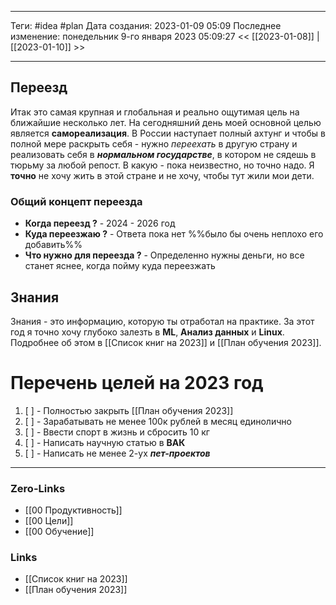 ___
Теги: #idea #plan 
Дата создания: 2023-01-09 05:09 
Последнее изменение: понедельник 9-го января 2023 05:09:27
<< [[2023-01-08]] | [[2023-01-10]] >> 
___
## Переезд

Итак это самая крупная и глобальная и реально ощутимая цель на ближайшие несколько лет. На сегодняшний день моей основной целью является **самореализация**. В России наступает полный ахтунг и чтобы в полной мере раскрыть себя - нужно *переехать* в другую страну и реализовать себя в ***нормальном государстве***, в котором не сядешь в тюрьму за любой репост. В какую - пока неизвестно, но точно надо.
Я **точно** не хочу жить в этой стране и не хочу, чтобы тут жили мои дети.

### Общий концепт переезда

- **Когда переезд ?** - 2024 - 2026 год
- **Куда переезжаю ?** - Ответа пока нет %%было бы очень неплохо его добавить%%
- **Что нужно для переезда ?** - Определенно нужны деньги, но все станет яснее, когда пойму куда переезжать

## Знания

Знания - это информацию, которую ты отработал на практике. За этот год я точно хочу глубоко залезть в **ML**, **Анализ данных** и **Linux**.
Подробнее об этом в [[Список книг на 2023]] и [[План обучения 2023]].

# Перечень целей на 2023 год

1. [ ] - Полностью закрыть [[План обучения 2023]]
2. [ ] - Зарабатывать не менее 100к рублей в месяц единолично
3. [ ] - Ввести спорт в жизнь и сбросить 10 кг
4. [ ] - Написать научную статью в **ВАК**
5. [ ] - Написать не менее 2-ух ***пет-проектов***
___
### Zero-Links
- [[00 Продуктивность]]
- [[00 Цели]]
- [[00 Обучение]]
### Links
- [[Список книг на 2023]]
- [[План обучения 2023]]
